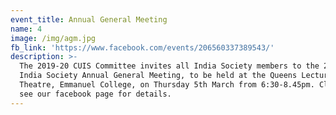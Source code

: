 ```yaml
---
event_title: Annual General Meeting
name: 4
image: /img/agm.jpg
fb_link: 'https://www.facebook.com/events/206560337389543/'
description: >-
  The 2019-20 CUIS Committee invites all India Society members to the 2020 CU
  India Society Annual General Meeting, to be held at the Queens Lecture
  Theatre, Emmanuel College, on Thursday 5th March from 6:30-8.45pm. Click to
  see our facebook page for details.
---
```



